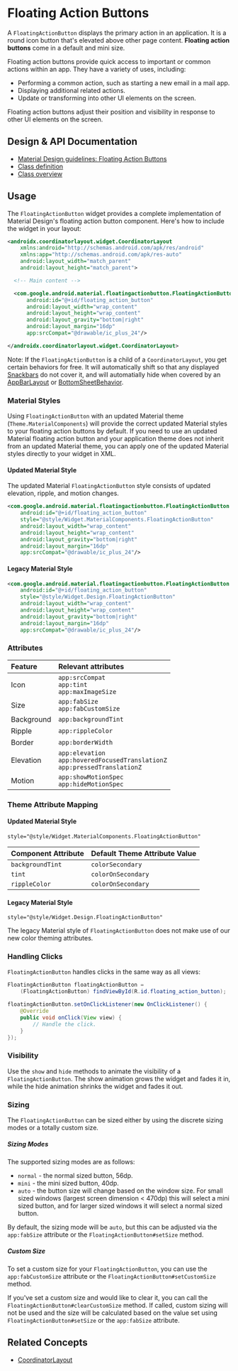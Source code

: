 <!--docs:
title: "Floating Action Buttons"
layout: detail
section: components
excerpt: "A floating button for the primary action in an application."
iconId: button
path: /catalog/floating-action-button/
-->

# Floating Action Buttons

A `FloatingActionButton` displays the primary action in an application. It is
a round icon button that's elevated above other page content. **Floating action
buttons** come in a default and mini size.

Floating action buttons provide quick access to important or common actions
within an app. They have a variety of uses, including:

-   Performing a common action, such as starting a new email in a mail app.
-   Displaying additional related actions.
-   Update or transforming into other UI elements on the screen.

Floating action buttons adjust their position and visibility in response to
other UI elements on the screen.

## Design & API Documentation

-   [Material Design guidelines: Floating Action
    Buttons](https://material.io/go/design-fab)
    <!--{: .icon-list-item.icon-list-item--spec }-->
-   [Class
    definition](https://github.com/material-components/material-components-android/tree/master/lib/java/com/google/android/material/floatingactionbutton/FloatingActionButton.java)
    <!--{: .icon-list-item.icon-list-item--link }-->
-   [Class
    overview](https://developer.android.com/reference/com/google/android/material/floatingactionbutton/FloatingActionButton)
    <!--{: .icon-list-item.icon-list-item--link }--> <!--{: .icon-list }-->

## Usage

The `FloatingActionButton` widget provides a complete implementation of Material
Design's floating action button component. Here's how to include the widget in
your layout:

```xml
<androidx.coordinatorlayout.widget.CoordinatorLayout
    xmlns:android="http://schemas.android.com/apk/res/android"
    xmlns:app="http://schemas.android.com/apk/res-auto"
    android:layout_width="match_parent"
    android:layout_height="match_parent">

  <!-- Main content -->

  <com.google.android.material.floatingactionbutton.FloatingActionButton
      android:id="@+id/floating_action_button"
      android:layout_width="wrap_content"
      android:layout_height="wrap_content"
      android:layout_gravity="bottom|right"
      android:layout_margin="16dp"
      app:srcCompat="@drawable/ic_plus_24"/>

</androidx.coordinatorlayout.widget.CoordinatorLayout>
```

Note: If the `FloatingActionButton` is a child of a `CoordinatorLayout`, you get
certain behaviors for free. It will automatically shift so that any displayed
[Snackbars](Snackbar.md) do not cover it, and will automatially hide when
covered by an [AppBarLayout](AppBarLayout.md) or
[BottomSheetBehavior](BottomSheetBehavior.md).

### Material Styles

Using `FloatingActionButton` with an updated Material theme
(`Theme.MaterialComponents`) will provide the correct updated Material styles to
your floating action buttons by default. If you need to use an updated Material
floating action button and your application theme does not inherit from an
updated Material theme, you can apply one of the updated Material styles
directly to your widget in XML.

#### Updated Material Style

The updated Material `FloatingActionButton` style consists of updated elevation,
ripple, and motion changes.

```xml
<com.google.android.material.floatingactionbutton.FloatingActionButton
    android:id="@+id/floating_action_button"
    style="@style/Widget.MaterialComponents.FloatingActionButton"
    android:layout_width="wrap_content"
    android:layout_height="wrap_content"
    android:layout_gravity="bottom|right"
    android:layout_margin="16dp"
    app:srcCompat="@drawable/ic_plus_24"/>
```

#### Legacy Material Style

```xml
<com.google.android.material.floatingactionbutton.FloatingActionButton
    android:id="@+id/floating_action_button"
    style="@style/Widget.Design.FloatingActionButton"
    android:layout_width="wrap_content"
    android:layout_height="wrap_content"
    android:layout_gravity="bottom|right"
    android:layout_margin="16dp"
    app:srcCompat="@drawable/ic_plus_24"/>
```

### Attributes

Feature    | Relevant attributes
:--------- | :-------------------------------
Icon       | `app:srcCompat` <br> `app:tint` <br> `app:maxImageSize`
Size       | `app:fabSize` <br> `app:fabCustomSize`
Background | `app:backgroundTint`
Ripple     | `app:rippleColor`
Border     | `app:borderWidth`
Elevation  | `app:elevation` <br> `app:hoveredFocusedTranslationZ` <br> `app:pressedTranslationZ`
Motion     | `app:showMotionSpec` <br> `app:hideMotionSpec`

### Theme Attribute Mapping

#### Updated Material Style

```
style="@style/Widget.MaterialComponents.FloatingActionButton"
```

Component Attribute | Default Theme Attribute Value
------------------- | -----------------------------
`backgroundTint`    | `colorSecondary`
`tint`              | `colorOnSecondary`
`rippleColor`       | `colorOnSecondary`

#### Legacy Material Style

```
style="@style/Widget.Design.FloatingActionButton"
```

The legacy Material style of `FloatingActionButton` does not make use of our new
color theming attributes.

### Handling Clicks

`FloatingActionButton` handles clicks in the same way as all views:

```java
FloatingActionButton floatingActionButton =
    (FloatingActionButton) findViewById(R.id.floating_action_button);

floatingActionButton.setOnClickListener(new OnClickListener() {
    @Override
    public void onClick(View view) {
        // Handle the click.
    }
});
```

### Visibility

Use the `show` and `hide` methods to animate the visibility of a
`FloatingActionButton`. The show animation grows the widget and fades it in,
while the hide animation shrinks the widget and fades it out.

### Sizing

The `FloatingActionButton` can be sized either by using the discrete sizing
modes or a totally custom size.

##### Sizing Modes

The supported sizing modes are as follows:

* `normal` - the normal sized button, 56dp.
* `mini` - the mini sized button, 40dp.
* `auto` - the button size will change based on the window size. For small
sized windows (largest screen dimension < 470dp) this will select a mini sized
button, and for larger sized windows it will select a normal sized button.

By default, the sizing mode will be `auto`, but this can be adjusted via the
`app:fabSize` attribute or the `FloatingActionButton#setSize` method.

##### Custom Size

To set a custom size for your `FloatingActionButton`, you can use the
`app:fabCustomSize` attribute or the `FloatingActionButton#setCustomSize`
method.

If you've set a custom size and would like to clear it, you can call the
`FloatingActionButton#clearCustomSize` method. If called, custom sizing will
not be used and the size will be calculated based on the value set using
`FloatingActionButton#setSize` or the `app:fabSize` attribute.

## Related Concepts

-   [CoordinatorLayout](https://developer.android.com/reference/androidx/coordinatorlayout/widget/CoordinatorLayout)
